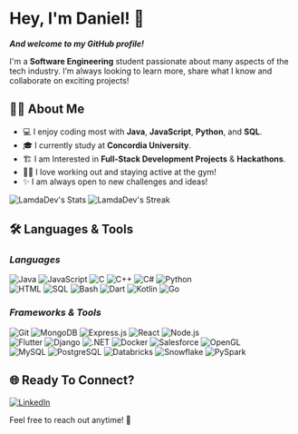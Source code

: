 # Hey, I'm Daniel! 👋  
***And welcome to my GitHub profile!***

I'm a **Software Engineering** student passionate about many aspects of the tech industry. I’m always looking to learn more, share what I know and collaborate on exciting projects!  

## 🙋‍♂️ About Me 
- 💻 I enjoy coding most with **Java**, **JavaScript**, **Python**, and **SQL**.
- 🎓 I currently study at **Concordia University**.
- 🏗️ I am Interested in **Full-Stack Development Projects** & **Hackathons**.
- 🏋️‍♂️ I love working out and staying active at the gym!
- ✨ I am always open to new challenges and ideas! 

![LamdaDev's Stats](https://github-readme-stats.vercel.app/api?username=LamdaDev&theme=vue-dark&show_icons=true&hide_border=false&count_private=true)
![LamdaDev's Streak](https://github-readme-streak-stats.herokuapp.com/?user=LamdaDev&theme=vue-dark&hide_border=false)

## 🛠️ Languages & Tools  
### _Languages_  
![Java](https://img.shields.io/badge/Java-%23ED8B00.svg?logo=openjdk&logoColor=white&style=for-the-badge) ![JavaScript](https://img.shields.io/badge/-JavaScript-F7DF1E?logo=javascript&logoColor=black&style=for-the-badge) ![C](https://img.shields.io/badge/-C-A8B9CC?logo=c&logoColor=white&style=for-the-badge) ![C++](https://img.shields.io/badge/-C++-00599C?logo=c%2B%2B&logoColor=white&style=for-the-badge) ![C#](https://custom-icon-badges.demolab.com/badge/C%23-%23239120.svg?logo=cshrp&logoColor=white&style=for-the-badge) ![Python](https://img.shields.io/badge/-Python-3776AB?logo=python&logoColor=white&style=for-the-badge)  
![HTML](https://img.shields.io/badge/-HTML5-E34F26?logo=html5&logoColor=white&style=for-the-badge) ![SQL](https://img.shields.io/badge/-SQL-4479A1?logo=MySQL&logoColor=white&style=for-the-badge) ![Bash](https://img.shields.io/badge/-Bash-4EAA25?logo=gnu-bash&logoColor=white&style=for-the-badge) ![Dart](https://img.shields.io/badge/-Dart-0175C2?logo=dart&logoColor=white&style=for-the-badge) ![Kotlin](https://img.shields.io/badge/-Kotlin-0095D5?logo=kotlin&logoColor=white&style=for-the-badge) ![Go](https://img.shields.io/badge/-Go-00ADD8?logo=go&logoColor=white&style=for-the-badge)  

### _Frameworks & Tools_  
![Git](https://img.shields.io/badge/-Git-F05032?logo=git&logoColor=white&style=for-the-badge) ![MongoDB](https://img.shields.io/badge/-MongoDB-47A248?logo=mongodb&logoColor=white&style=for-the-badge) ![Express.js](https://img.shields.io/badge/-Express.js-000000?logo=express&logoColor=white&style=for-the-badge) ![React](https://img.shields.io/badge/-React-61DAFB?logo=react&logoColor=black&style=for-the-badge) ![Node.js](https://img.shields.io/badge/-Node.js-339933?logo=node.js&logoColor=white&style=for-the-badge)  
![Flutter](https://img.shields.io/badge/-Flutter-02569B?logo=flutter&logoColor=white&style=for-the-badge) ![Django](https://img.shields.io/badge/-Django-092E20?logo=django&logoColor=white&style=for-the-badge) ![.NET](https://img.shields.io/badge/-.NET-512BD4?logo=dotnet&logoColor=white&style=for-the-badge) ![Docker](https://img.shields.io/badge/-Docker-2496ED?logo=docker&logoColor=white&style=for-the-badge) ![Salesforce](https://img.shields.io/badge/-Salesforce-00A1E0?logo=salesforce&logoColor=white&style=for-the-badge) ![OpenGL](https://img.shields.io/badge/-OpenGL-5586A4?logo=opengl&logoColor=white&style=for-the-badge)  
![MySQL](https://img.shields.io/badge/-MySQL-4479A1?logo=mysql&logoColor=white&style=for-the-badge) ![PostgreSQL](https://img.shields.io/badge/-PostgreSQL-336791?logo=postgresql&logoColor=white&style=for-the-badge) ![Databricks](https://img.shields.io/badge/-Databricks-EF4223?logo=databricks&logoColor=white&style=for-the-badge) ![Snowflake](https://img.shields.io/badge/-Snowflake-29B5E8?logo=snowflake&logoColor=white&style=for-the-badge) ![PySpark](https://img.shields.io/badge/-PySpark-FF8C00?logo=apache-spark&logoColor=white&style=for-the-badge)  

## 🌐 Ready To Connect?  
[![LinkedIn](https://img.shields.io/badge/LinkedIn-Daniel%20Lam-blue?style=for-the-badge&logo=linkedin&logoColor=white)](https://www.linkedin.com/in/lamdaniel1/)  


Feel free to reach out anytime! 🚀  
